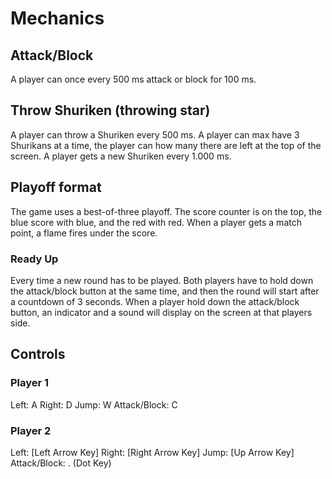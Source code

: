 # Mechanics
## Attack/Block
A player can once every 500 ms attack or block for 100 ms.
## Throw Shuriken (throwing star)
A player can throw a Shuriken every 500 ms. A player can max have 3 Shurikans at a time, the player can how many there are left at the top of the screen. A player gets a new Shuriken every 1.000 ms.
## Playoff format
The game uses a best-of-three playoff. The score counter is on the top, the blue score with blue, and the red with red. When a player gets a match point, a flame fires under the score.
### Ready Up
Every time a new round has to be played. Both players have to hold down the attack/block button at the same time, and then the round will start after a countdown of 3 seconds. When a player hold down the attack/block button, an indicator and a sound will display on the screen at that players side.
## Controls
### Player 1
Left:           A
Right:          D
Jump:           W
Attack/Block:   C
### Player 2
Left:           [Left Arrow Key]
Right:          [Right Arrow Key]
Jump:           [Up Arrow Key]
Attack/Block:   .     (Dot Key)
